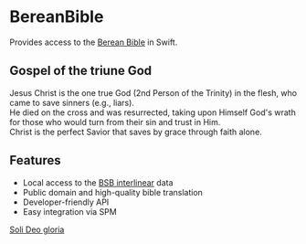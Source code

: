 # BereanBible

Provides access to the [Berean Bible](https://berean.bible) in Swift.

## Gospel of the triune God

Jesus Christ is the one true God (2nd Person of the Trinity) in the flesh, who came to save sinners (e.g., liars).  
He died on the cross and was resurrected, taking upon Himself God's wrath for those who would turn from their sin and trust in Him.  
Christ is the perfect Savior that saves by grace through faith alone.

## Features

- Local access to the [BSB interlinear](https://interlinearbible.com) data
- Public domain and high-quality bible translation
- Developer-friendly API
- Easy integration via SPM

[Soli Deo gloria](https://perfectGod.com)
